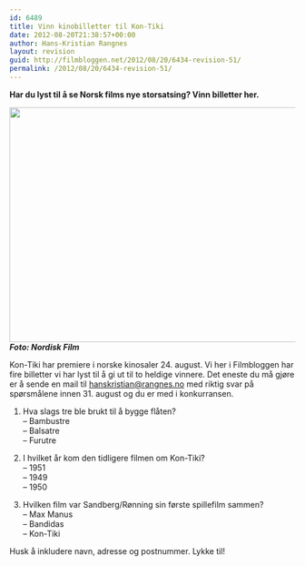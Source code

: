 ```yaml
---
id: 6489
title: Vinn kinobilletter til Kon-Tiki
date: 2012-08-20T21:38:57+00:00
author: Hans-Kristian Rangnes
layout: revision
guid: http://filmbloggen.net/2012/08/20/6434-revision-51/
permalink: /2012/08/20/6434-revision-51/
---
```

**Har du lyst til å se Norsk films nye storsatsing? Vinn billetter her.**<!--more-->

  
<a href="http://filmbloggen.net/2012/08/20/vinn-kinobilletter-til-kon-tiki/kontiki/" rel="attachment wp-att-6435"><img class="alignnone size-large wp-image-6435" src="http://filmbloggen.net/wp-content/uploads//2012/08/kontiki-620x413.jpg" alt="" width="620" height="413" /></a>  
**_Foto: Nordisk Film_**

Kon-Tiki har premiere i norske kinosaler 24. august. Vi her i Filmbloggen har fire billetter vi har lyst til å gi ut til to heldige vinnere. Det eneste du må gjøre er å sende en mail til hanskristian@rangnes.no med riktig svar på spørsmålene innen 31. august og du er med i konkurransen.

1. Hva slags tre ble brukt til å bygge flåten?  
&#8211; Bambustre  
&#8211; Balsatre  
&#8211; Furutre

2. I hvilket år kom den tidligere filmen om Kon-Tiki?  
&#8211; 1951  
&#8211; 1949  
&#8211; 1950

3. Hvilken film var Sandberg/Rønning sin første spillefilm sammen?  
&#8211; Max Manus  
&#8211; Bandidas  
&#8211; Kon-Tiki

Husk å inkludere navn, adresse og postnummer. Lykke til!